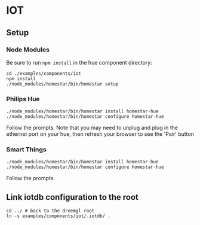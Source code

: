 # IOT

## Setup

### Node Modules

Be sure to run `npm install` in the hue component directory:

    cd ./examples/components/iot
    npm install
    ./node_modules/homestar/bin/homestar setup

### Philips Hue

    ./node_modules/homestar/bin/homestar install homestar-hue
    ./node_modules/homestar/bin/homestar configure homestar-hue

Follow the prompts. Note that you may need to unplug and plug in the ethernet port on your hue, then refresh your browser to see the 'Pair' button

### Smart Things

    ./node_modules/homestar/bin/homestar install homestar-hue
    ./node_modules/homestar/bin/homestar configure homestar-hue

Follow the prompts.

## Link iotdb configuration to the root

    cd ../ # back to the dreemgl root
    ln -s examples/components/iot/.iotdb/ .
